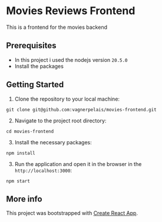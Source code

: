 # Movies Reviews Frontend

This is a frontend for the movies backend

## Prerequisites

- In this project i used the nodejs version `20.5.0`
- Install the packages

## Getting Started

1. Clone the repository to your local machine:

```asgl
git clone git@github.com:vagnerpelais/movies-frontend.git
```

2. Navigate to the project root directory:

```asgl
cd movies-frontend
```

3. Install the necessary packages:

```asgl
npm install
```

3. Run the application and open it in the browser in the `http://localhost:3000`:

```asgl
npm start
```

## More info

This project was bootstrapped with [Create React App](https://github.com/facebook/create-react-app).
